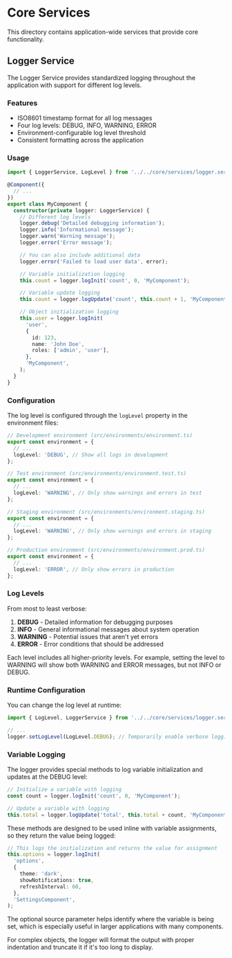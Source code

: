 # Core Services

This directory contains application-wide services that provide core functionality.

## Logger Service

The Logger Service provides standardized logging throughout the application with support for different log levels.

### Features

- ISO8601 timestamp format for all log messages
- Four log levels: DEBUG, INFO, WARNING, ERROR
- Environment-configurable log level threshold
- Consistent formatting across the application

### Usage

```typescript
import { LoggerService, LogLevel } from '../../core/services/logger.service';

@Component({
  // ...
})
export class MyComponent {
  constructor(private logger: LoggerService) {
    // Different log levels
    logger.debug('Detailed debugging information');
    logger.info('Informational message');
    logger.warn('Warning message');
    logger.error('Error message');

    // You can also include additional data
    logger.error('Failed to load user data', error);

    // Variable initialization logging
    this.count = logger.logInit('count', 0, 'MyComponent');

    // Variable update logging
    this.count = logger.logUpdate('count', this.count + 1, 'MyComponent.increment');

    // Object initialization logging
    this.user = logger.logInit(
      'user',
      {
        id: 123,
        name: 'John Doe',
        roles: ['admin', 'user'],
      },
      'MyComponent',
    );
  }
}
```

### Configuration

The log level is configured through the `logLevel` property in the environment files:

```typescript
// Development environment (src/environments/environment.ts)
export const environment = {
  // ...
  logLevel: 'DEBUG', // Show all logs in development
};

// Test environment (src/environments/environment.test.ts)
export const environment = {
  // ...
  logLevel: 'WARNING', // Only show warnings and errors in test
};

// Staging environment (src/environments/environment.staging.ts)
export const environment = {
  // ...
  logLevel: 'WARNING', // Only show warnings and errors in staging
};

// Production environment (src/environments/environment.prod.ts)
export const environment = {
  // ...
  logLevel: 'ERROR', // Only show errors in production
};
```

### Log Levels

From most to least verbose:

1. **DEBUG** - Detailed information for debugging purposes
2. **INFO** - General informational messages about system operation
3. **WARNING** - Potential issues that aren't yet errors
4. **ERROR** - Error conditions that should be addressed

Each level includes all higher-priority levels. For example, setting the level to WARNING will show both WARNING and ERROR messages, but not INFO or DEBUG.

### Runtime Configuration

You can change the log level at runtime:

```typescript
import { LogLevel, LoggerService } from '../../core/services/logger.service';

// ...
logger.setLogLevel(LogLevel.DEBUG); // Temporarily enable verbose logging
```

### Variable Logging

The logger provides special methods to log variable initialization and updates at the DEBUG level:

```typescript
// Initialize a variable with logging
const count = logger.logInit('count', 0, 'MyComponent');

// Update a variable with logging
this.total = logger.logUpdate('total', this.total + count, 'MyComponent.calculate');
```

These methods are designed to be used inline with variable assignments, so they return the value being logged:

```typescript
// This logs the initialization and returns the value for assignment
this.options = logger.logInit(
  'options',
  {
    theme: 'dark',
    showNotifications: true,
    refreshInterval: 60,
  },
  'SettingsComponent',
);
```

The optional source parameter helps identify where the variable is being set, which is especially useful in larger applications with many components.

For complex objects, the logger will format the output with proper indentation and truncate it if it's too long to display.
